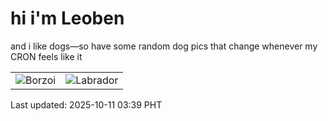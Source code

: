 # hi i'm Leoben

and i like dogs—so have some random dog pics that change whenever my CRON feels like it

|  |  |
|--------|----------|
| ![Borzoi](https://random-dog-vercel.vercel.app/api/random-borzoi?v=1760125198) | ![Labrador](https://random-dog-vercel.vercel.app/api/random-labrador?v=1760125198) |

Last updated: 2025-10-11 03:39 PHT
